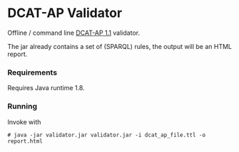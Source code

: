 # DCAT-AP Validator

Offline / command line [DCAT-AP 1.1](https://joinup.ec.europa.eu/asset/dcat_application_profile/description) validator.

The jar already contains a set of (SPARQL) rules, the output will be an HTML report.


### Requirements

Requires Java runtime 1.8.


### Running

Invoke with

    # java -jar validator.jar validator.jar -i dcat_ap_file.ttl -o report.html


